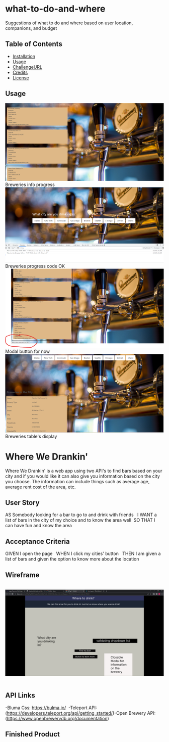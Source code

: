 # what-to-do-and-where
Suggestions of what to do and where based on user location, companions, and budget



## Table of Contents

- [Installation](#installation)
- [Usage](#usage)
- [ChallengeURL](#challengeurl)
- [Credits](#credits)
- [License](#license)


## Usage 

![alt "Breweries by City"](./assets/images/Breweries-progress-1.png) Breweries info progress
![alt "Breweries by City"](./assets/images/Breweries-progress.png) Breweries progress code OK
![alt "Breweries by City"](./assets/images/Modalbuttonfornow.png) Modal button for now
![alt "Breweries by City"](./assets/images/Breweries-progress-2.png) Breweries table's display



# Where We Drankin'
Where We Drankin' is a web app using two API's to find bars based on your city and if you would like it can also give you information based on the city you choose. The information can include things such as average age, average rent cost of the area, etc.
​
## User Story
AS Somebody looking for a bar to go to and drink with friends
​
​
I WANT a list of bars in the city of my choice and to know the area well
​
​
SO THAT I can have fun and know the area
​
## Acceptance Criteria
GIVEN I open the page 
​
​
WHEN I click my cities' button
​
​
THEN I am given a list of bars and given the option to know more about the location
​
## Wireframe
​
<img src="./assets/images/Wireframe.png">
​
## API Links
-Bluma Css: https://bulma.io/
​
​
-Teleport API: (https://developers.teleport.org/api/getting_started/)
​
​
-Open Brewery API: (https://www.openbrewerydb.org/documentation)
​
​
​
## Finished Product